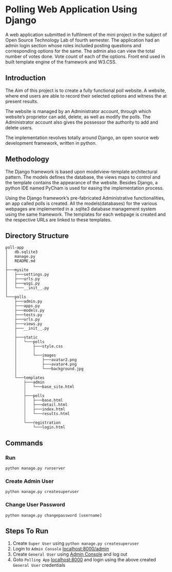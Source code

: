 # Polling Web Application Using Django
A web application submitted in fulfilment of the mini project in the subject of Open Source Technology Lab of fourth semester. The application had an admin login section whose roles included posting questions and corresponding options for the same.
The admin also can view the total number of votes done. Vote count of each of the options.
Front end used in built template engine of the framework and W3.CSS.

## Introduction
The Aim of this project is to create a fully functional poll website. A website, where end users are able to record their selected options and witness the at present results.

The website is managed by an Administrator account, through which website’s proprietor can add, delete, as well as modify the polls. The Administrator account also gives the possessor the authority to add and delete users.

The implementation revolves totally around Django, an open source web development framework, written in python.

## Methodology
The Django framework is based upon modelview-template architectural pattern. The models defines the database, the views maps to control and the template contains the appearance of the website. Besides Django, a python IDE named PyCham is used for easing the implementation process.

Using the Django framework’s pre-fabricated Administrative functionalities, an app called polls is created. All the models(databases) for the various webpages are implemented in a .sqlite3 database management system using the same framework. The templates for each webpage is created and the respective URLs are linked to these templates.

## Directory Structure
```
poll-app
│   db.sqlite3
│   manage.py
│   README.md
│
├───mysite
│   ├───settings.py
│   ├───urls.py
│   ├───wsgi.py
│   └───__init__.py
│
└───polls
    ├───admin.py
    ├───apps.py
    ├───models.py
    ├───tests.py
    ├───urls.py
    ├───views.py
    ├───__init__.py
    │
    ├───static
    │   └───polls
    │       ├───style.css
    │       │
    │       └───images
    │           ├───avatar2.png
    │           ├───avatar4.png
    │           └───background.jpg
    │
    └───templates
        ├───admin
        │   └───base_site.html
        │
        ├───polls
        │   ├───base.html
        │   ├───detail.html
        │   ├───index.html
        │   └───results.html
        │
        └───registration
            └───login.html
```

## Commands
### Run
```python manage.py runserver```
### Create Admin User
```python manage.py createsuperuser```
### Change User Password
```python manage.py changepassword [username]```

## Steps To Run
1. Create ```Super User``` using ```python manage.py createsuperuser```
1. Login to ```Admin Console``` [localhost:8000/admin](http://localhost:8000/admin)
1. Create ```General User``` using [Admin Console](http://localhost:8000/admin) and log out
1. Goto ```Polling App``` [localhost:8000](http://localhost:8000) and login using the above created ```General User``` credentials
